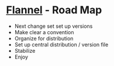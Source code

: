 # [Flannel][readme-md] - Road Map

- Next change set set up versions
- Make clear a convention
- Organize for distribution
- Set up central distribution / version file
- Stabilize
- Enjoy

[readme-md]: README.md "Flannel Readme"